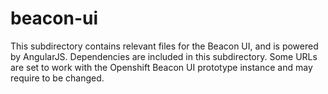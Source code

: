 # beacon-ui

This subdirectory contains relevant files for the Beacon UI, and is powered by AngularJS. Dependencies are included in this subdirectory. Some URLs are set to work with the Openshift Beacon UI prototype instance and may require to be changed.
